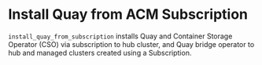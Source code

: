 # Install Quay from ACM Subscription
`install_quay_from_subscription` installs Quay and Container Storage Operator (CSO) via subscription to hub cluster, and Quay bridge operator to hub and managed clusters created using a Subscription.